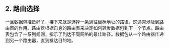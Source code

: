 ## **2. 路由选择**

一旦数据包准备好了，接下来就是选择一条通往目标地址的路径。这通常涉及到路由器的作用。路由器根据自身的路由表来决定如何转发数据包到下一个节点。路由表包含了一系列规则，指示了到达不同网络的最佳路径。数据包从一个路由器传递到另一个路由器，直到抵达目的地。